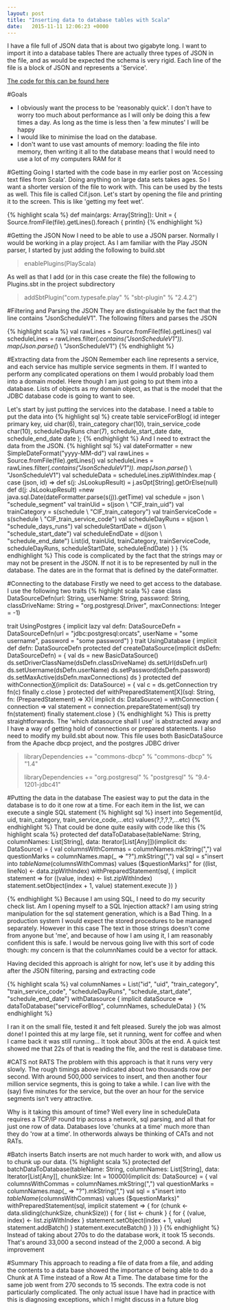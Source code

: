 ```yaml
---
layout: post
title: "Inserting data to database tables with Scala"
date:   2015-11-11 12:06:23 +0000
---
```

I have a file full of JSON data that is about two gigabyte long. I want to import it into a database tables There are actually three types of JSON in the file, and as would be
expected the schema is very rigid. Each line of the file is a block of JSON and represents a 'Service'.

[The code for this can be found here](https://github.com/phil-rice/HelloSpark) 

#Goals
* I obviously want the process to be 'reasonably quick'. I don't have to worry too much about performance as I will only be doing this a few times a day. 
As long as the time is less then 'a few minutes' I will be happy
* I would like to minimise the load on the database.
* I don't want to use vast amounts of memory: loading the file into memory, then writing it all to the database means that I would need to use a lot of my computers RAM for it

#Getting Going
I started with the code base in my earlier post on 'Accessing text files from Scala'. 
Doing anything on large data sets takes ages. So I want a shorter version of the file to work with. This can be used by the tests as well. This file is called Cif.json. Let's 
start by opening the file and printing it to the screen. This is like 'getting my feet wet'. 

{% highlight scala %}
  def main(args: Array[String]): Unit = {
    Source.fromFile(file).getLines().foreach { println}
{% endhighlight %}


#Getting the JSON
Now I need to be able to use a JSON parser. Normally I would be working in a play project. As I am familiar with the Play JSON parser, I started by just adding the 
following to build.sbt

>enablePlugins(PlayScala)

As well as that I add (or in this case create the file) the following to Plugins.sbt in the project subdirectory

>addSbtPlugin("com.typesafe.play" % "sbt-plugin" % "2.4.2")

#Filtering and Parsing the JSON
They are distinguisable by the fact that the line contains "JsonScheduleV1".
The following filters and parses the JSON

{% highlight scala %}
    val rawLines = Source.fromFile(file).getLines()
    val scheduleLines = rawLines.filter(_.contains("JsonScheduleV1")).
                                 map(Json.parse(_) \ "JsonScheduleV1")
{% endhighlight %}

#Extracting data from the JSON
Remember each line represents a service, and each service has multiple service segments in them. If I wanted to perform any complicated operations on them I would
probably load them into a domain model. Here though I am just going to put them into a database. Lists of objects as my domain object, as that is the model that
the JDBC database code is going to want to see. 

Let's start by just putting the services into the database. I need a table to put the data into
{% highlight sql %}
create table serviceForBlog(
  id integer primary key,
  uid char(6),
  train_category char(10),
  train_service_code   char(10),
  scheduleDayRuns char(7),
  schedule_start_date date,
  schedule_end_date date
 );
{% endhighlight %}
 And I need to extract the data from the JSON. 
{% highlight sql %}
    val dateFormatter = new SimpleDateFormat("yyyy-MM-dd")
    val rawLines = Source.fromFile(file).getLines()
    val scheduleLines = rawLines.filter(_.contains("JsonScheduleV1")).
                            map(Json.parse(_) \ "JsonScheduleV1")
    val scheduleData = scheduleLines.zipWithIndex.map {
      case (json, id) =>
        def s(j: JsLookupResult) = j.asOpt[String].getOrElse(null)
        def d(j: JsLookupResult) =new java.sql.Date(dateFormatter.parse(s(j)).getTime)
        val schedule = json \ "schedule_segment"
        val trainUid = s(json \ "CIF_train_uid")
        val trainCategory = s(schedule \ "CIF_train_category")
        val trainServiceCode = s(schedule \ "CIF_train_service_code")
        val scheduleDayRuns = s(json \ "schedule_days_runs")
        val scheduleStartDate = d(json \ "schedule_start_date")
        val scheduleEndDate = d(json \ "schedule_end_date")
        List(id, trainUid, trainCategory, trainServiceCode, scheduleDayRuns, 
             scheduleStartDate, scheduleEndDate)
    }
  }
{% endhighlight %}
This code is complicated by the fact that the strings may or may not be present in the JSON. If not it is to be represented by null in the database. The dates are in the format
that is defined by the dateFormatter.


#Connecting to the database
Firstly we need to get access to the database. I use the following two traits
{% highlight scala %}
case class DataSourceDefn(url: String, userName: String, password: String, 
                         classDriveName: String = "org.postgresql.Driver", 
                         maxConnections: Integer = -1)

trait UsingPostgres {
  implicit lazy val defn: DataSourceDefn = 
      DataSourceDefn(url = "jdbc:postgresql:orcats", 
                   userName = "some username", password = "some password")
}
trait UsingDatabase {
  implicit def defn: DataSourceDefn
  protected def createDataSource(implicit dsDefn: DataSourceDefn) = {
    val ds = new BasicDataSource()
    ds.setDriverClassName(dsDefn.classDriveName)
    ds.setUrl(dsDefn.url)
    ds.setUsername(dsDefn.userName)
    ds.setPassword(dsDefn.password)
    ds.setMaxActive(dsDefn.maxConnections)
    ds
  }
  protected def withConnection[X](fn: (Connection => X))(implicit ds: DataSource) = {
    val c = ds.getConnection
    try fn(c) finally c.close
  }
  protected def withPreparedStatement[X](sql: String, fn: (PreparedStatement) => X)(
                          implicit ds: DataSource) = withConnection { connection =>
    val statement = connection.prepareStatement(sql)
    try fn(statement) finally statement.close
  }
{% endhighlight %}
This is pretty straightforwards. The 'which datasource shall I use' is abstracted away and I have a way of getting hold of connections or prepared statements. I also need to
modify my build.sbt about now. This file uses both BasicDataSource from the Apache dbcp project, and the postgres JDBC driver

>libraryDependencies +=   "commons-dbcp" % "commons-dbcp" % "1.4"
> 
>libraryDependencies +=   "org.postgresql" % "postgresql" % "9.4-1201-jdbc41"
  
#Putting the data in the database
The easiest way to put the data in the database is to do it one row at a time. For each item in the list, we can execute a single SQL statement 
{% highlight sql %}
insert into Segement(id, uid, train_category, train_service_code,...etc) 
       values(?,?,?,?,...etc)
{% endhighlight %}
That could be done quite easily with code like this
{% highlight scala %}
  protected def dataToDatabase(tableName: String, columnNames: List[String], 
                         data: Iterator[List[Any]])(implicit ds: DataSource) = {
    val columnsWithCommas = columnNames.mkString(",")
    val questionMarks = columnNames.map(_ => "?").mkString(",")
    val sql = s"insert into $tableName ($columnsWithCommas) values ($questionMarks)"
    for ((list, lineNo) <- data.zipWithIndex)
      withPreparedStatement(sql, { implicit statement =>
        for ((value, index) <- list.zipWithIndex)
          statement.setObject(index + 1, value)
        statement.execute
      })
  }

{% endhighlight %}
Because I am using SQL, I need to do my security check list. Am I opening myself to a SQL Injection attack? I am using string manipulation for the sql statement generation, which is 
a Bad Thing.  In a production system I would expect the stored procedures to be managed separately. However in this case The text in those strings doesn't come from anyone but 'me', 
and because of how I am using it, I am reasonably confident this is safe. I would be nervous going live with this sort of code though: my concern is that the columnNames could
be a vector for attack.

Having decided this approach is alright for now, let's use it by adding this after the JSON filtering, parsing and extracting code

{% highlight scala %}
    val columnNames = List("id", "uid", "train_category", "train_service_code", 
                        "scheduleDayRuns", "schedule_start_date", "schedule_end_date")
    withDatasource { implicit dataSource =>
      dataToDatabase("serviceForBlog", columnNames, scheduleData)
    }
{% endhighlight %}

I ran it on the small file, tested it and felt pleased. Surely the job was almost done! I pointed this at my large file, set it running, went for coffee and when I came back it was
still running... It took about 300s at the end. A quick test showed me that 22s of that is reading the file, and the rest is database time.  

#CATS not RATS
The problem with this approach is that it runs very very slowly. The rough timings above indicated about two thousands row per second. With around 500,000 services to insert, and then 
another four million service segments, this is going to take a while. I can live with the (say) five minutes for the service, but the over an hour for the service segments isn't very attractive.

Why is it taking this amount of time? Well every line in scheduleData requires a TCP/IP round trip across a network, sql parsing, and all that for just one row of data. Databases love 'chunks at a time' 
much more than they do 'row at a time'. In otherwords always be thinking of CATs and not RATs. 

#Batch inserts
Batch inserts are not much harder to work with, and allow us to chunk up our data. 
{% highlight scala %}
  protected def batchDataToDatabase(tableName: String, columnNames: List[String], data: Iterator[List[Any]], chunkSize: Int = 10000)(implicit ds: DataSource) = {
    val columnsWithCommas = columnNames.mkString(",")
    val questionMarks = columnNames.map(_ => "?").mkString(",")
    val sql = s"insert into $tableName ($columnsWithCommas) values ($questionMarks)"
    withPreparedStatement(sql, implicit statement => {
      for (chunk <- data.sliding(chunkSize, chunkSize)) {
        for { list <- chunk } {
          for { (value, index) <- list.zipWithIndex }
            statement.setObject(index + 1, value)
          statement.addBatch()
        }
        statement.executeBatch()
      }
    })
  }
{% endhighlight %}
Instead of taking about 270s to do the database work, it took 15 seconds. That's around 33,000 a second instead of the 2,000 a second. A big improvement 

#Summary
This approach to reading a file of data from a file, and adding the contents to a data base showed the importance of being able to do a Chunk at A Time instead of a Row At a Time. The database time for the
same job went from 270 seconds to 15 seconds. The extra code is not particularly complicated. The only actual issue I have had in practice with this is diagnosing exceptions, which I might discuss in a future blog